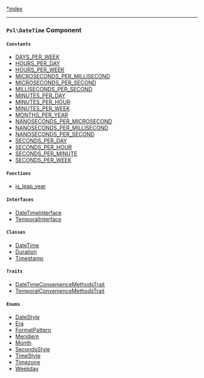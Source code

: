 <!--
    This markdown file was generated using `docs/documenter.php`.

    Any edits to it will likely be lost.
-->

[*index](./../README.md)

---

### `Psl\DateTime` Component

#### `Constants`

- [DAYS_PER_WEEK](./../../src/Psl/DateTime/constants.php#L0)
- [HOURS_PER_DAY](./../../src/Psl/DateTime/constants.php#L0)
- [HOURS_PER_WEEK](./../../src/Psl/DateTime/constants.php#L0)
- [MICROSECONDS_PER_MILLISECOND](./../../src/Psl/DateTime/constants.php#L0)
- [MICROSECONDS_PER_SECOND](./../../src/Psl/DateTime/constants.php#L0)
- [MILLISECONDS_PER_SECOND](./../../src/Psl/DateTime/constants.php#L0)
- [MINUTES_PER_DAY](./../../src/Psl/DateTime/constants.php#L0)
- [MINUTES_PER_HOUR](./../../src/Psl/DateTime/constants.php#L0)
- [MINUTES_PER_WEEK](./../../src/Psl/DateTime/constants.php#L0)
- [MONTHS_PER_YEAR](./../../src/Psl/DateTime/constants.php#L0)
- [NANOSECONDS_PER_MICROSECOND](./../../src/Psl/DateTime/constants.php#L0)
- [NANOSECONDS_PER_MILLISECOND](./../../src/Psl/DateTime/constants.php#L0)
- [NANOSECONDS_PER_SECOND](./../../src/Psl/DateTime/constants.php#L0)
- [SECONDS_PER_DAY](./../../src/Psl/DateTime/constants.php#L0)
- [SECONDS_PER_HOUR](./../../src/Psl/DateTime/constants.php#L0)
- [SECONDS_PER_MINUTE](./../../src/Psl/DateTime/constants.php#L0)
- [SECONDS_PER_WEEK](./../../src/Psl/DateTime/constants.php#L0)

#### `Functions`

- [is_leap_year](./../../src/Psl/DateTime/is_leap_year.php#L17)

#### `Interfaces`

- [DateTimeInterface](./../../src/Psl/DateTime/DateTimeInterface.php#L9)
- [TemporalInterface](./../../src/Psl/DateTime/TemporalInterface.php#L20)

#### `Classes`

- [DateTime](./../../src/Psl/DateTime/DateTime.php#L13)
- [Duration](./../../src/Psl/DateTime/Duration.php#L30)
- [Timestamp](./../../src/Psl/DateTime/Timestamp.php#L16)

#### `Traits`

- [DateTimeConvenienceMethodsTrait](./../../src/Psl/DateTime/DateTimeConvenienceMethodsTrait.php#L15)
- [TemporalConvenienceMethodsTrait](./../../src/Psl/DateTime/TemporalConvenienceMethodsTrait.php#L16)

#### `Enums`

- [DateStyle](./../../src/Psl/DateTime/DateStyle.php#L23)
- [Era](./../../src/Psl/DateTime/Era.php#L14)
- [FormatPattern](./../../src/Psl/DateTime/FormatPattern.php#L15)
- [Meridiem](./../../src/Psl/DateTime/Meridiem.php#L14)
- [Month](./../../src/Psl/DateTime/Month.php#L15)
- [SecondsStyle](./../../src/Psl/DateTime/SecondsStyle.php#L13)
- [TimeStyle](./../../src/Psl/DateTime/TimeStyle.php#L23)
- [Timezone](./../../src/Psl/DateTime/Timezone.php#L21)
- [Weekday](./../../src/Psl/DateTime/Weekday.php#L15)



